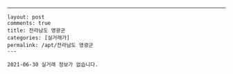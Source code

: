---
    layout: post
    comments: true
    title: 전라남도 영광군
    categories: [실거래가]
    permalink: /apt/전라남도 영광군
    ---

    2021-06-30 실거래 정보가 없습니다.

    
